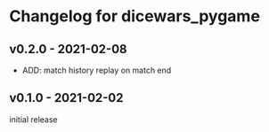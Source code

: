 # Changelog for dicewars_pygame #

## v0.2.0 - 2021-02-08 ##

* ADD: match history replay on match end

## v0.1.0 - 2021-02-02 ##

initial release
